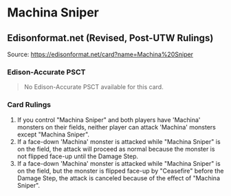 # Machina Sniper

## Edisonformat.net (Revised, Post-UTW Rulings)

Source: https://edisonformat.net/card?name=Machina%20Sniper

### Edison-Accurate PSCT

> No Edison-Accurate PSCT available for this card.

### Card Rulings

1. If you control "Machina Sniper" and both players have 'Machina' monsters on their fields, neither player can attack 'Machina' monsters except "Machina Sniper".
2. If a face-down 'Machina' monster is attacked while "Machina Sniper" is on the field, the attack will proceed as normal because the monster is not flipped face-up until the Damage Step.
3. If a face-down 'Machina' monster is attacked while "Machina Sniper" is on the field, but the monster is flipped face-up by "Ceasefire" before the Damage Step, the attack is canceled because of the effect of "Machina Sniper".
            